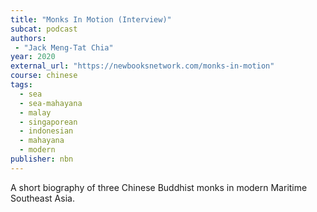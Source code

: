```yaml
---
title: "Monks In Motion (Interview)"
subcat: podcast
authors:
 - "Jack Meng-Tat Chia"
year: 2020
external_url: "https://newbooksnetwork.com/monks-in-motion"
course: chinese
tags:
  - sea
  - sea-mahayana
  - malay
  - singaporean
  - indonesian
  - mahayana
  - modern
publisher: nbn
---
```


A short biography of three Chinese Buddhist monks in modern Maritime Southeast Asia.
